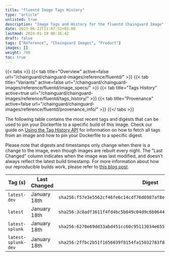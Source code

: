 ```yaml
---
title: "fluentd Image Tags History"
type: "article"
unlisted: true
description: "Image Tags and History for the fluentd Chainguard Image"
date: 2023-06-22T11:07:52+02:00
lastmod: 2024-01-19 00:16:42
draft: false
tags: ["Reference", "Chainguard Images", "Product"]
images: []
weight: 700
toc: true
---
```


{{< tabs >}}
{{< tab title="Overview" active=false url="/chainguard/chainguard-images/reference/fluentd/" >}}
{{< tab title="Variants" active=false url="/chainguard/chainguard-images/reference/fluentd/image_specs/" >}}
{{< tab title="Tags History" active=true url="/chainguard/chainguard-images/reference/fluentd/tags_history/" >}}
{{< tab title="Provenance" active=false url="/chainguard/chainguard-images/reference/fluentd/provenance_info/" >}}
{{</ tabs >}}

The following table contains the most recent tags and digests that can be used to pin your Dockerfile to a specific build of this image. Check our guide on [Using the Tag History API](/chainguard/chainguard-images/using-the-tag-history-api/) for information on how to fetch all tags from an image and how to pin your Dockerfile to a specific digest.

Please note that digests and timestamps only change when there is a change to the image, even though images are rebuilt every night. The "Last Changed" column indicates when the image was last modified, and doesn't always reflect the latest build timestamp. For more information about how our reproducible builds work, please refer to [this blog post](https://www.chainguard.dev/unchained/reproducing-chainguards-reproducible-image-builds).

| Tag (s)              | Last Changed | Digest                                                                    |
|----------------------|--------------|---------------------------------------------------------------------------|
|  `latest-dev`        | January 18th | `sha256:f57e3e5562cf46fe6c14cdf76d6987af8e6faf57301599757e4def689eaea764` |
|  `latest`            | January 18th | `sha256:3c0adf3611f4fd4bc5b049c04d9c6b06445a389c3d2d5088062dbe43a3e17767` |
|  `latest-splunk`     | January 18th | `sha256:6270e69dd33abd451cc60c95113034e6552d1b8c55dba1a908a971f79de2494f` |
|  `latest-splunk-dev` | January 18th | `sha256:2ffbc2b51f1656039f8154fa15032783f8be4064ae9adea5afd040e50edc7d70` |

